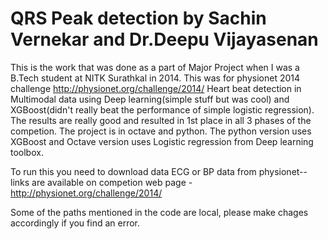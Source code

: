 # QRS Peak detection by Sachin Vernekar and Dr.Deepu Vijayasenan

This is the work that was done as a part of Major Project when I was a B.Tech student at NITK Surathkal in 2014. This was for physionet 2014 challenge http://physionet.org/challenge/2014/
Heart beat detection in Multimodal data using Deep learning(simple stuff but was cool) and XGBoost(didn't really beat the performance of simple logistic regression).
The results are really good and resulted in 1st place in all 3 phases of the competion.
The project is in octave and python.
The python version uses XGBoost and Octave version uses Logistic regression from Deep learning toolbox.

To run this you need to download data ECG or BP data from physionet-- links are available on competion web page - http://physionet.org/challenge/2014/

Some of the paths mentioned in the code are local, please make chages accordingly if you find an error.
